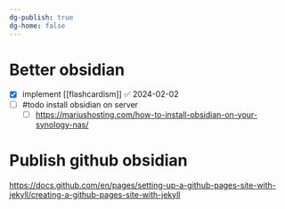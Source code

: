 ```yaml
---
dg-publish: true
dg-home: false
---
```

# Better obsidian

- [x]  implement [[flashcardism]] ✅ 2024-02-02
- [ ] #todo install obsidian on server
	- [ ] https://mariushosting.com/how-to-install-obsidian-on-your-synology-nas/

# Publish github obsidian

https://docs.github.com/en/pages/setting-up-a-github-pages-site-with-jekyll/creating-a-github-pages-site-with-jekyll